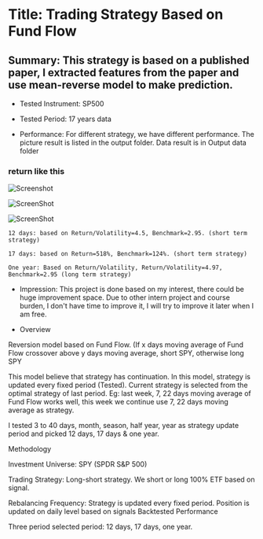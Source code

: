 # Title: Trading Strategy Based on Fund Flow

## Summary: This strategy is based on a published paper, I extracted features from the paper and use mean-reverse model to make prediction. 

+ Tested Instrument: SP500 

+ Tested Period: 17 years data

+ Performance: For different strategy, we have different performance. The picture result is listed in the output folder. Data result is in Output data folder

### return like this

![Screenshot](https://github.com/ZishuoLi/Trading-Strategy-Based-On-Fund-Flow/blob/master/Output/12_ans.png)

![ScreenShot](https://github.com/ZishuoLi/Trading-Strategy-Based-On-Fund-Flow/blob/master/Output/17_ans.png)


![ScreenShot](https://github.com/ZishuoLi/Trading-Strategy-Based-On-Fund-Flow/blob/master/Output/1year_ans.png)

    12 days: based on Return/Volatility=4.5, Benchmark=2.95. (short term strategy)

    17 days: based on Return=518%, Benchmark=124%. (short term strategy)

    One year: Based on Return/Volatility, Return/Volatility=4.97, Benchmark=2.95 (long term strategy)


+ Impression: This project is done based on my interest, there could be huge improvement space. Due to other intern project and course burden, I don't have time to improve it, I will try to improve it later when I am free.


+ Overview


Reversion model based on Fund Flow. 
(If x days moving average of Fund Flow crossover above y days moving average, short SPY, otherwise long SPY

This model believe that strategy has continuation. In this model, strategy is updated every fixed period (Tested). Current strategy is selected from the optimal strategy of last period. Eg: last week, 7, 22 days moving average of Fund Flow works well, this week we continue use 7, 22 days moving average as strategy. 

I tested 3 to 40 days, month, season, half year, year as strategy update period and picked 12 days, 17 days & one year. 

Methodology

Investment Universe: SPY (SPDR S&P 500)

Trading Strategy: Long-short strategy. We short or long 100% ETF based on signal. 
	
Rebalancing Frequency: Strategy is updated every fixed period. Position is updated on daily level based on signals 
Backtested Performance

   Three period selected period: 12 days, 17 days, one year.

 
               




